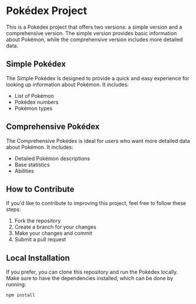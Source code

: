 # Pokédex Project

This is a Pokédex project that offers two versions: a simple version and a comprehensive version. The simple version provides basic information about Pokémon, while the comprehensive version includes more detailed data.

## Simple Pokédex

The Simple Pokédex is designed to provide a quick and easy experience for looking up information about Pokémon. It includes:

- List of Pokémon
- Pokédex numbers
- Pokémon types

## Comprehensive Pokédex

The Comprehensive Pokédex is ideal for users who want more detailed data about Pokémon. It includes:

- Detailed Pokémon descriptions
- Base statistics
- Abilities

## How to Contribute

If you'd like to contribute to improving this project, feel free to follow these steps:

1. Fork the repository
2. Create a branch for your changes
3. Make your changes and commit
4. Submit a pull request

## Local Installation

If you prefer, you can clone this repository and run the Pokédex locally. Make sure to have the dependencies installed, which can be done by running:

```bash
npm install
